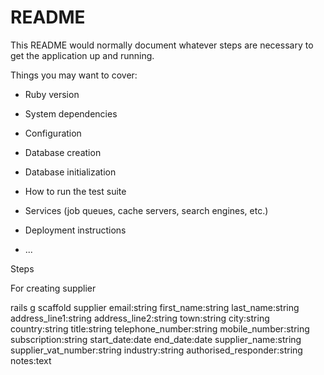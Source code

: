 # README

This README would normally document whatever steps are necessary to get the
application up and running.

Things you may want to cover:

* Ruby version

* System dependencies

* Configuration

* Database creation

* Database initialization

* How to run the test suite

* Services (job queues, cache servers, search engines, etc.)

* Deployment instructions

* ...

Steps

For creating supplier

rails g scaffold supplier email:string first_name:string last_name:string address_line1:string address_line2:string town:string city:string country:string title:string telephone_number:string mobile_number:string subscription:string start_date:date end_date:date supplier_name:string supplier_vat_number:string industry:string authorised_responder:string notes:text

